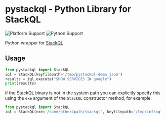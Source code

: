 # pystackql - Python Library for StackQL

![Platform Support](https://img.shields.io/badge/platform-windows%20macos%20linux-brightgreen)
![Python Support](https://img.shields.io/badge/python-3.6%2B-brightgreen)

Python wrapper for [StackQL](https://stackql.io)

## Usage

```python
from pystackql import StackQL  
iql = StackQL(keyfilepath='/tmp/pystackql-demo.json')
results = iql.execute("SHOW SERVICES IN google")
print(results)
```

if the StackQL binary is not in the system path you can explicitly specify this using the `exe` argument of the `StackQL` constructor method, for example:

```python
from pystackql import StackQL  
iql = StackQL(exe='/some/other/path/stackql', keyfilepath='/tmp/infraql-demo.json')
```
